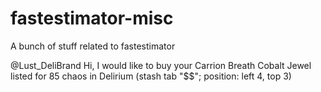 # fastestimator-misc
A bunch of stuff related to fastestimator

@Lust_DeliBrand Hi, I would like to buy your Carrion Breath Cobalt Jewel listed for 85 chaos in Delirium (stash tab "$$"; position: left 4, top 3)
